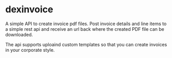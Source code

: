 # dexinvoice
A simple API to create invoice pdf files. Post invoice details and line items to a simple rest api and receive an url back where the created PDF file can be downloaded.

The api supports uploaind custom templates so that you can create invoices in your corporate style.
